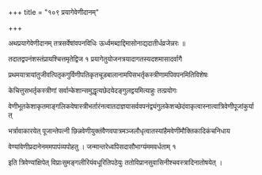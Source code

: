 +++
title = "१०९ प्रयागेवेणीदानम्"

+++

अथप्रयागेवेणीदानम् तत्रसर्वेषांवपनविधिः ऊर्ध्वमब्दाद्दिमासोनाद्यदातीर्धव्रजेन्नरः ॥

तदातद्वपनंशस्तंप्रायश्चित्तमृतेद्विज १ प्रयागेतुयोजनत्रयादागतस्यदशमासादर्वागै

प्रथमयात्रायांतुजीवत्पितृकगुर्विणीपतिकृतचूडबालानामपिसभर्तृकस्त्रीणामपिवपनमितिविशेषः

केचित्तुसभर्तृकस्त्रीणां सर्वान्केशान्समुद्धृत्यछेदयेदङ्गुलद्वयमित्याहुः तत्प्रयोगः

वेणीभूतकेशाकृतमाङ्गलिकवेषास्त्रीभर्तारंनत्वातदाज्ञयासर्ववपनंद्व्यंगुलकेशच्छेदंवाकृत्वास्नात्वात्रिवेणीपूजांकुर्यात्

भर्त्रावाकारयेत् पूजान्तेपत्नी छिन्नवेणीयुक्तंवैणवपात्रमञ्जलौधृत्वातस्यांहैमवेणींमौक्तिकादिकंचनिधाय

वेण्यांवेणीप्रदानेनममपापंव्यपोहतु । जन्मान्तरेध्वपिसदासौभाग्यंममवर्धताम् १

इति त्रिवेण्यांक्षिपेत् विप्राःसुमङ्गलीरियंवधूरितिपठेयुः ततोविप्रानसुवासिनीश्चवस्त्रादिनातोषयेत् ।

